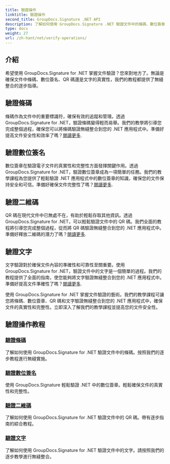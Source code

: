 ```yaml
---
title: 驗證操作
linktitle: 驗證操作
second_title: GroupDocs.Signature .NET API
description: 了解如何使用 GroupDocs.Signature .NET 驗證文件中的條碼、數位簽章、QR 碼和文字。無縫整合的分步教程。
type: docs
weight: 27
url: /zh-hant/net/verify-operations/
---
```

## 介紹

希望使用 GroupDocs.Signature for .NET 掌握文件驗證？您來對地方了。無論是確保文件中條碼、數位簽名、QR 碼還是文字的真實性，我們的教程都提供了無縫整合的逐步指導。

## 驗證條碼
條碼作為文件中的重要標識符，確保有效的追蹤和管理。透過 GroupDocs.Signature for .NET，驗證條碼變得輕而易舉。我們的教學將引導您完成整個過程，確保您可以將條碼驗證無縫整合到您的 .NET 應用程式中。準備好提高文件安全性和效率了嗎？[閱讀更多](./verify-barcode/).

## 驗證數位簽名
數位簽章在驗證電子文件的真實性和完整性方面發揮關鍵作用。透過 GroupDocs.Signature for .NET，驗證數位簽章成為一項簡單的任務。我們的教學課程為您提供了輕鬆驗證 .NET 應用程式中的數位簽章的知識，確保您的文件保持安全和可信。準備好確保文件完整性了嗎？[閱讀更多](./verify-digital/).

## 驗證二維碼
QR 碼在現代文件中已無處不在，有助於輕鬆存取其他資訊。透過 GroupDocs.Signature for .NET，可以輕鬆驗證文件中的 QR 碼。我們全面的教程將引導您完成整個過程，從而將 QR 碼驗證無縫整合到您的 .NET 應用程式中。準備好釋放二維碼的潛力了嗎？[閱讀更多](./verify-qr-code/).

## 驗證文字
文字驗證對於確保文件內容的準確性和可靠性至關重要。使用 GroupDocs.Signature for .NET，驗證文件中的文字是一個簡單的過程。我們的教程提供了全面的指南，使您能夠將文字驗證無縫整合到您的 .NET 應用程式中。準備好提高文件準確性了嗎？[閱讀更多](./verify-text/).

使用 GroupDocs.Signature for .NET 掌握文件驗證的藝術。我們的教學課程可讓您將條碼、數位簽章、QR 碼和文字驗證無縫整合到您的 .NET 應用程式中，確保文件的真實性和完整性。立即深入了解我們的教學課程並提高您的文件安全性。
## 驗證操作教程
### [驗證條碼](./verify-barcode/)
了解如何使用 GroupDocs.Signature for .NET 驗證文件中的條碼。按照我們的逐步教程進行無縫實施。
### [驗證數位簽名](./verify-digital/)
使用 GroupDocs.Signature 輕鬆驗證 .NET 中的數位簽章。輕鬆確保文件的真實性和完整性。
### [驗證二維碼](./verify-qr-code/)
了解如何使用 GroupDocs.Signature for .NET 驗證文件中的 QR 碼。帶有逐步指南的綜合教程。
### [驗證文字](./verify-text/)
了解如何使用 GroupDocs.Signature for .NET 驗證文件中的文字。請按照我們的逐步教學進行無縫整合。